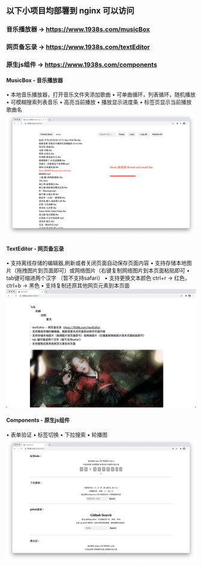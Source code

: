 ## 以下小项目均部署到 nginx 可以访问
### 音乐播放器 -> https://www.1938s.com/musicBox
### 网页备忘录 -> https://www.1938s.com/textEditor
### 原生js组件 -> https://www.1938s.com/components

#### MusicBox - 音乐播放器
• 本地音乐播放器，打开音乐文件夹添加歌曲
• 可单曲循环，列表循环，随机播放
• 可模糊搜索列表音乐
• 高亮当前播放
• 播放显示进度条
• 标签页显示当前播放歌曲名
![musicBox](./MusicBox/preview.png)

#### TextEditor - 网页备忘录
• 支持离线存储的编辑器,刷新或者关闭页面自动保存页面内容
• 支持存储本地图片（拖拽图片到页面即可）或网络图片（右键复制网络图片到本页面粘贴即可
• tab键可缩进两个汉字 （暂不支持safari）
• 支持更换文本颜色 ctrl+r → 红色，ctrl+b → 黑色
• 支持复制还原其他网页元素到本页面
![textEditor](./TextEditor/preview.png)

#### Components - 原生js组件
• 表单验证
• 标签切换
• 下拉搜索
• 轮播图
![components](./Components/preview.png)
